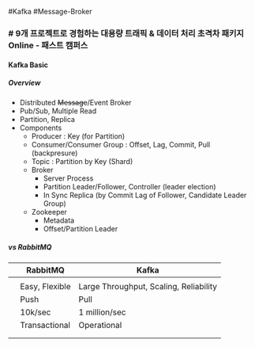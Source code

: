 #Kafka #Message-Broker

### # 9개 프로젝트로 경험하는 대용량 트래픽 & 데이터 처리 초격차 패키지 Online - 패스트 캠퍼스

#### Kafka Basic
##### Overview
* Distributed ~~Message~~/Event Broker
* Pub/Sub, Multiple Read
* Partition, Replica
* Components
	* Producer : Key (for Partition)
	* Consumer/Consumer Group : Offset, Lag, Commit, Pull (backpresure)
	* Topic : Partition by Key (Shard)
	* Broker
		* Server Process
		* Partition Leader/Follower, Controller (leader election)
		* In Sync Replica (by Commit Lag of Follower, Candidate Leader Group)
	* Zookeeper
		* Metadata
		* Offset/Partition Leader
##### vs RabbitMQ

|     | RabbitMQ       | Kafka                                  |
| --- | -------------- | -------------------------------------- |
|     |                |                                        |
|     | Easy, Flexible | Large Throughput, Scaling, Reliability |
|     | Push           | Pull                                   |
|     | 10k/sec        | 1 million/sec                          |
|     | Transactional  | Operational                            |
|     |                |                                        |
|     |                |                                        |
